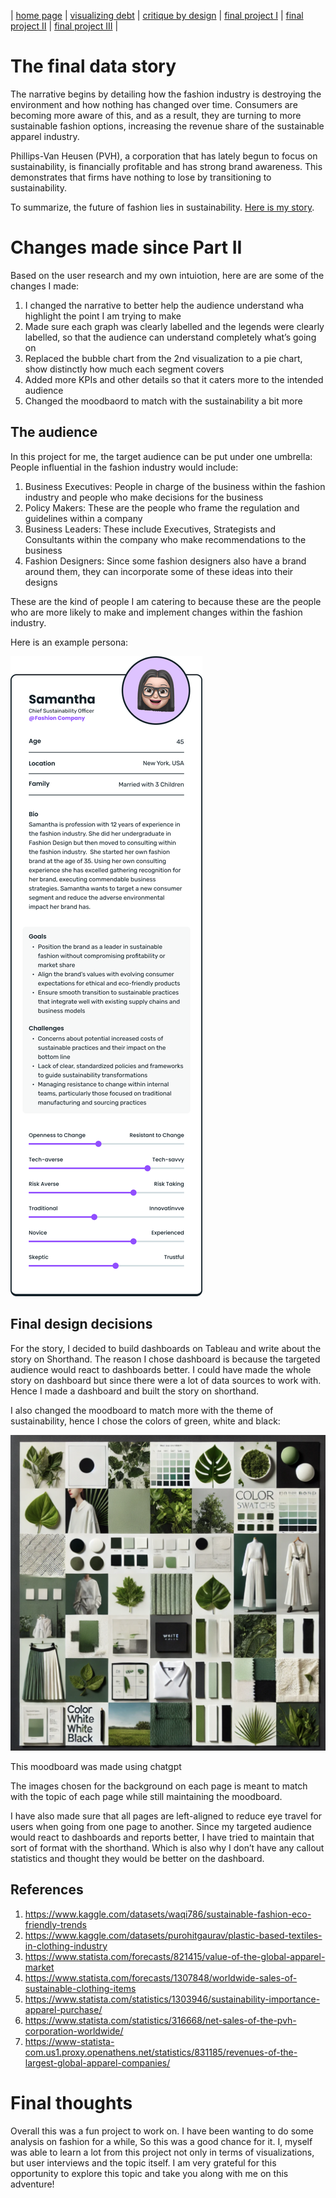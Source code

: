 | [home page](https://raslan2000.github.io/My-Portfolio/) | [visualizing debt](https://raslan2000.github.io/My-Portfolio/visualizing-government-debt) | [critique by design](https://raslan2000.github.io/My-Portfolio/critique-by-design) | [final project I](https://raslan2000.github.io/My-Portfolio/final-project-part-one) | [final project II](https://raslan2000.github.io/My-Portfolio/final-project-part-two) | [final project III](https://raslan2000.github.io/My-Portfolio/final-project-part-three) |

# The final data story
The narrative begins by detailing how the fashion industry is destroying the environment and how nothing has changed over time. Consumers are becoming more aware of this, and as a result, they are turning to more sustainable fashion options, increasing the revenue share of the sustainable apparel industry. 

Phillips-Van Heusen (PVH), a corporation that has lately begun to focus on sustainability, is financially profitable and has strong brand awareness. This demonstrates that firms have nothing to lose by transitioning to sustainability.

To summarize, the future of fashion lies in sustainability.
[Here is my story](https://carnegiemellon.shorthandstories.com/towards-sustainable-fashion/index.html).


# Changes made since Part II
Based on the user research and my own intuiotion, here are are some of the changes I made:
1. I changed the narrative to better help the audience understand wha highlight the point I am trying to make
2. Made sure each graph was clearly labelled and the legends were clearly labelled, so that the audience can understand completely what’s going on
3. Replaced the bubble chart from the 2nd visualization to a pie chart, show distinctly how much each segment covers
4. Added more KPIs and other details so that it caters more to the intended audience
5. Changed the moodbaord to match with the sustainability a bit more

## The audience
In this project for me, the target audience can be put under one umbrella: People influential in the fashion industry would include:

1. Business Executives: People in charge of the business within the fashion industry and people who make decisions for the business
2. Policy Makers: These are the people who frame the regulation and guidelines within a company
3. Business Leaders: These include Executives, Strategists and Consultants within the company who make recommendations to the business
4. Fashion Designers: Since some fashion designers also have a brand around them, they can incorporate some of these ideas into their designs

These are the kind of people I am catering to because these are the people who are more likely to make and implement changes within the fashion industry. 

Here is an example persona:

![persona](Persona%20card.png)
## Final design decisions
For the story, I decided to build dashboards on Tableau and write about the story on Shorthand. The reason I chose dashboard is because the targeted audience would react to dashboards better. I could have made the whole story on dashboard but since there were a lot of data sources to work with. Hence I made a dashboard and built the story on shorthand. 

I also changed the moodboard to match more with the theme of sustainability, hence I chose the colors of green, white and black:

![mood_board](Final_Mood_board.png)

This moodboard was made using chatgpt

The images chosen for the background on each page is meant to match with the topic of each page while still maintaining the moodboard. 

I have also made sure that all pages are left-aligned to reduce eye travel for users when going from one page to another.
Since my targeted audience would react to dashboards and reports better, I have tried to maintain that sort of format with the shorthand. Which is also why I don’t have any callout statistics and thought they would be better on the dashboard.

## References

1. https://www.kaggle.com/datasets/waqi786/sustainable-fashion-eco-friendly-trends
2. https://www.kaggle.com/datasets/purohitgaurav/plastic-based-textiles-in-clothing-industry 
3. https://www.statista.com/forecasts/821415/value-of-the-global-apparel-market 
4. https://www.statista.com/forecasts/1307848/worldwide-sales-of-sustainable-clothing-items 
5. https://www.statista.com/statistics/1303946/sustainability-importance-apparel-purchase/
6. https://www.statista.com/statistics/316668/net-sales-of-the-pvh-corporation-worldwide/ 
7. https://www-statista-com.us1.proxy.openathens.net/statistics/831185/revenues-of-the-largest-global-apparel-companies/

# Final thoughts
Overall this was a fun project to work on. I have been wanting to do some analysis on fashion for a while, So this was a good chance for it. I, myself was able to learn a lot from this project not only in terms of visualizations, but user interviews and the topic itself. I am very grateful for this opportunity to explore this topic and take you along with me on this adventure!
